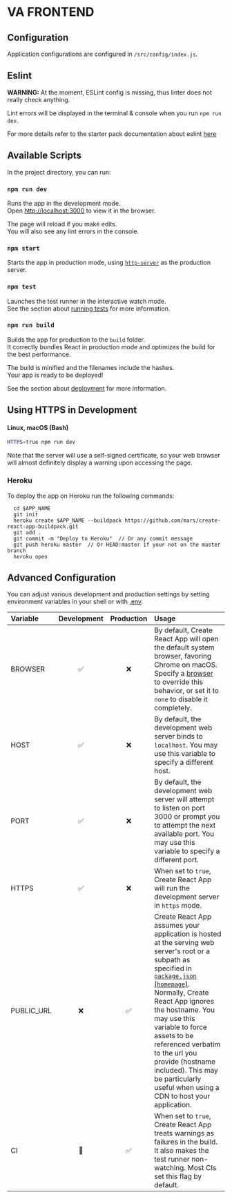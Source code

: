 # VA FRONTEND

## Configuration

Application configurations are configured in `/src/config/index.js`.

## Eslint

**WARNING:** At the moment, ESLint config is missing, thus linter does not really
check anything.

Lint errors will be displayed in the terminal & console when you run `npm run dev`.

For more details refer to the starter pack documentation about eslint [here](https://github.com/facebookincubator/create-react-app/tree/master/packages/eslint-config-react-app)

## Available Scripts

In the project directory, you can run:

### `npm run dev`

Runs the app in the development mode.<br>
Open [http://localhost:3000](http://localhost:3000) to view it in the browser.

The page will reload if you make edits.<br>
You will also see any lint errors in the console.

### `npm start`
Starts the app in production mode, using
[`http-server`](https://www.npmjs.com/package/http-server) as the production
server.

### `npm test`

Launches the test runner in the interactive watch mode.<br>
See the section about [running tests](#running-tests) for more information.

### `npm run build`

Builds the app for production to the `build` folder.<br>
It correctly bundles React in production mode and optimizes the build for the best performance.

The build is minified and the filenames include the hashes.<br>
Your app is ready to be deployed!

See the section about [deployment](#deployment) for more information.

## Using HTTPS in Development

#### Linux, macOS (Bash)

```bash
HTTPS=true npm run dev
```

Note that the server will use a self-signed certificate, so your web browser will almost definitely display a warning upon accessing the page.

### Heroku

To deploy the app on Heroku run the following commands:

```
  cd $APP_NAME
  git init
  heroku create $APP_NAME --buildpack https://github.com/mars/create-react-app-buildpack.git
  git add .
  git commit -m "Deploy to Heroku"  // Or any commit message
  git push heroku master  // Or HEAD:master if your not on the master branch
  heroku open
```

## Advanced Configuration

You can adjust various development and production settings by setting environment variables in your shell or with [.env](#adding-development-environment-variables-in-env).

Variable | Development | Production | Usage
:--- | :---: | :---: | :---
BROWSER | :white_check_mark: | :x: | By default, Create React App will open the default system browser, favoring Chrome on macOS. Specify a [browser](https://github.com/sindresorhus/opn#app) to override this behavior, or set it to `none` to disable it completely.
HOST | :white_check_mark: | :x: | By default, the development web server binds to `localhost`. You may use this variable to specify a different host.
PORT | :white_check_mark: | :x: | By default, the development web server will attempt to listen on port 3000 or prompt you to attempt the next available port. You may use this variable to specify a different port.
HTTPS | :white_check_mark: | :x: | When set to `true`, Create React App will run the development server in `https` mode.
PUBLIC_URL | :x: | :white_check_mark: | Create React App assumes your application is hosted at the serving web server's root or a subpath as specified in [`package.json` (`homepage`)](#building-for-relative-paths). Normally, Create React App ignores the hostname. You may use this variable to force assets to be referenced verbatim to the url you provide (hostname included). This may be particularly useful when using a CDN to host your application.
CI | :large_orange_diamond: | :white_check_mark: | When set to `true`, Create React App treats warnings as failures in the build. It also makes the test runner non-watching. Most CIs set this flag by default.
